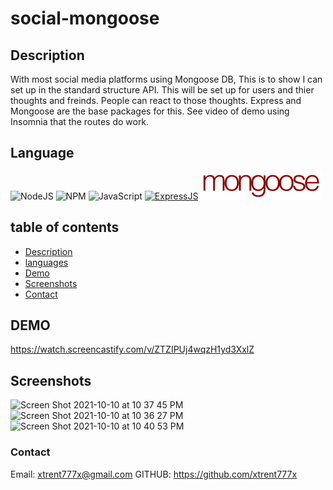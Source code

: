 # social-mongoose

## Description
With most social media platforms using Mongoose DB, This is to show I can set up in the standard structure API. This will be set up for users and thier thoughts and freinds. People can react to those thoughts. Express and Mongoose are the base packages for this. See video of demo using Insomnia that the routes do work. 

## Language
![NodeJS](https://img.shields.io/badge/node.js-%2343853D.svg?style=for-the-badge&logo=node.js&logoColor=white)
![NPM](https://img.shields.io/badge/NPM-%23000000.svg?style=for-the-badge&logo=npm&logoColor=white)
![JavaScript](https://img.shields.io/badge/javascript-%23323330.svg?style=for-the-badge&logo=javascript&logoColor=%23F7DF1E)
[![ExpressJS](https://github.com/MarioTerron/logo-images/blob/master/logos/expressjs.png)](http://expressjs.com///)
[![Monogoose](https://github.com/MarioTerron/logo-images/blob/master/logos/mongoose.png)](http://mongoosejs.com/)

## table of contents

* [Description](#description)
* [languages](#languages)              
* [Demo](#demo)
* [Screenshots](#screenshots)
* [Contact](#contact)

## DEMO
https://watch.screencastify.com/v/ZTZIPUj4wqzH1yd3XxlZ

## Screenshots
![Screen Shot 2021-10-10 at 10 37 45 PM](https://user-images.githubusercontent.com/84681402/136739044-659b6ac9-8411-45ac-a60f-66bea8015775.png)
![Screen Shot 2021-10-10 at 10 36 27 PM](https://user-images.githubusercontent.com/84681402/136739050-25c197d1-a051-4b70-b5b8-a2bf83dd4ed7.png)
![Screen Shot 2021-10-10 at 10 40 53 PM](https://user-images.githubusercontent.com/84681402/136739055-7f29b107-f67a-4872-8a69-0fd1ba451c7a.png)



### Contact
Email: xtrent777x@gmail.com
GITHUB: https://github.com/xtrent777x
